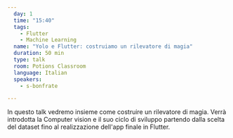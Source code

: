 ```yaml
---
  day: 1
  time: "15:40"
  tags:
    - Flutter
    - Machine Learning
  name: "Yolo e Flutter: costruiamo un rilevatore di magia"
  duration: 50 min
  type: talk
  room: Potions Classroom
  language: Italian
  speakers:
    - s-bonfrate

---
```


In questo talk vedremo insieme come costruire un rilevatore di magia. Verrà introdotta la Computer vision e il suo ciclo di sviluppo partendo dalla scelta del dataset fino al realizzazione dell'app finale in Flutter.
